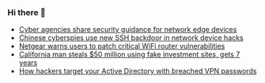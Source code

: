 ### Hi there 👋

<!--START_SECTION:feed-->
* [Cyber agencies share security guidance for network edge devices](https://www.bleepingcomputer.com/news/security/cyber-agencies-share-security-guidance-for-network-edge-devices/)
* [Chinese cyberspies use new SSH backdoor in network device hacks](https://www.bleepingcomputer.com/news/security/chinese-cyberspies-use-new-ssh-backdoor-in-network-device-hacks/)
* [Netgear warns users to patch critical WiFi router vulnerabilities](https://www.bleepingcomputer.com/news/security/netgear-warns-users-to-patch-critical-wifi-router-vulnerabilities/)
* [California man steals $50 million using fake investment sites, gets 7 years](https://www.bleepingcomputer.com/news/security/california-man-steals-50-million-using-fake-investment-sites-gets-7-years/)
* [How hackers target your Active Directory with breached VPN passwords](https://www.bleepingcomputer.com/news/security/how-hackers-target-your-active-directory-with-breached-vpn-passwords/)
<!--END_SECTION:feed-->

<!--
**frankenk/frankenk** is a ✨ _special_ ✨ repository because its `README.md` (this file) appears on your GitHub profile.

Here are some ideas to get you started:

- 🔭 I’m currently working on ...
- 🌱 I’m currently learning ...
- 👯 I’m looking to collaborate on ...
- 🤔 I’m looking for help with ...
- 💬 Ask me about ...
- 📫 How to reach me: ...
- 😄 Pronouns: ...
- ⚡ Fun fact: ...
-->



